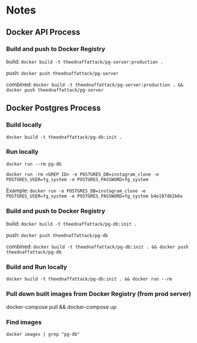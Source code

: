 # Notes

## Docker API Process

### Build and push to Docker Registry

build: `docker build -t theednaffattack/pg-server:production .`

push: `docker push theednaffattack/pg-server`

combined: `docker build -t theednaffattack/pg-server:production . && docker push theednaffattack/pg-server`

## Docker Postgres Process

### Build locally

`docker build -t theednaffattack/pg-db:init .`

### Run locally

`docker run --rm pg-db`

`docker run -rm <GREP ID> -e POSTGRES_DB=instagram_clone -e POSTGRES_USER=fg_system -e POSTGRES_PASSWORD=fg_system`

Example:
`docker run -e POSTGRES_DB=instagram_clone -e POSTGRES_USER=fg_system -e POSTGRES_PASSWORD=fg_system b4e197db2b0a`

### Build and push to Docker Registry

build: `docker build -t theednaffattack/pg-db:init .`

push: `docker push theednaffattack/pg-db`

combined: `docker build -t theednaffattack/pg-db:init . && docker push theednaffattack/pg-db`

### Build and Run locally

`docker build -t theednaffattack/pg-db:init . && docker run --rm`

### Pull down built images from Docker Registry (from prod server)

docker-compose pull && docker-compose up

### Find images

`docker images | grep "pg-db"`
